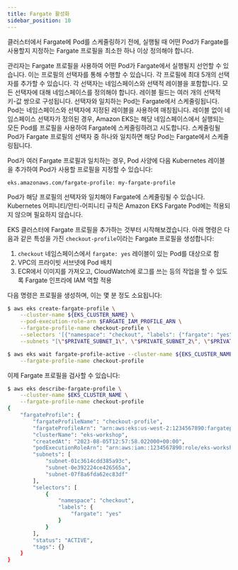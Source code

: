 ```yaml
---
title: Fargate 활성화
sidebar_position: 10
---
```

클러스터에서 Fargate에 Pod를 스케줄링하기 전에, 실행될 때 어떤 Pod가 Fargate를 사용할지 지정하는 Fargate 프로필을 최소한 하나 이상 정의해야 합니다.

관리자는 Fargate 프로필을 사용하여 어떤 Pod가 Fargate에서 실행될지 선언할 수 있습니다. 이는 프로필의 선택자를 통해 수행할 수 있습니다. 각 프로필에 최대 5개의 선택자를 추가할 수 있습니다. 각 선택자는 네임스페이스와 선택적 레이블을 포함합니다. 모든 선택자에 대해 네임스페이스를 정의해야 합니다. 레이블 필드는 여러 개의 선택적 키-값 쌍으로 구성됩니다. 선택자와 일치하는 Pod는 Fargate에서 스케줄링됩니다. Pod는 네임스페이스와 선택자에 지정된 레이블을 사용하여 매칭됩니다. 레이블 없이 네임스페이스 선택자가 정의된 경우, Amazon EKS는 해당 네임스페이스에서 실행되는 모든 Pod를 프로필을 사용하여 Fargate에 스케줄링하려고 시도합니다. 스케줄링될 Pod가 Fargate 프로필의 선택자 중 하나와 일치하면 해당 Pod는 Fargate에서 스케줄링됩니다.

Pod가 여러 Fargate 프로필과 일치하는 경우, Pod 사양에 다음 Kubernetes 레이블을 추가하여 Pod가 사용할 프로필을 지정할 수 있습니다: 

```eks.amazonaws.com/fargate-profile: my-fargate-profile```

Pod가 해당 프로필의 선택자와 일치해야 Fargate에 스케줄링될 수 있습니다. Kubernetes 어피니티/안티-어피니티 규칙은 Amazon EKS Fargate Pod에는 적용되지 않으며 필요하지 않습니다.

EKS 클러스터에 Fargate 프로필을 추가하는 것부터 시작해보겠습니다. 아래 명령은 다음과 같은 특성을 가진 `checkout-profile`이라는 Fargate 프로필을 생성합니다:

1. `checkout` 네임스페이스에서 `fargate: yes` 레이블이 있는 Pod를 대상으로 함
2. VPC의 프라이빗 서브넷에 Pod 배치
3. ECR에서 이미지를 가져오고, CloudWatch에 로그를 쓰는 등의 작업을 할 수 있도록 Fargate 인프라에 IAM 역할 적용

다음 명령은 프로필을 생성하며, 이는 몇 분 정도 소요됩니다:

```bash
$ aws eks create-fargate-profile \
    --cluster-name ${EKS_CLUSTER_NAME} \
    --pod-execution-role-arn $FARGATE_IAM_PROFILE_ARN \
    --fargate-profile-name checkout-profile \
    --selectors '[{"namespace": "checkout", "labels": {"fargate": "yes"}}]' \
    --subnets "[\"$PRIVATE_SUBNET_1\", \"$PRIVATE_SUBNET_2\", \"$PRIVATE_SUBNET_3\"]"

$ aws eks wait fargate-profile-active --cluster-name ${EKS_CLUSTER_NAME} \
    --fargate-profile-name checkout-profile
```

이제 Fargate 프로필을 검사할 수 있습니다:

```bash
$ aws eks describe-fargate-profile \
    --cluster-name $EKS_CLUSTER_NAME \
    --fargate-profile-name checkout-profile
{
    "fargateProfile": {
        "fargateProfileName": "checkout-profile",
        "fargateProfileArn": "arn:aws:eks:us-west-2:1234567890:fargateprofile/eks-workshop/checkout-profile/92c4e2e3-50cd-773c-1c32-52e4d44cd0ca",
        "clusterName": "eks-workshop",
        "createdAt": "2023-08-05T12:57:58.022000+00:00",
        "podExecutionRoleArn": "arn:aws:iam::1234567890:role/eks-workshop-fargate",
        "subnets": [
            "subnet-01c3614cdd385a93c",
            "subnet-0e392224ce426565a",
            "subnet-07f8a6fda62ec83df"
        ],
        "selectors": [
            {
                "namespace": "checkout",
                "labels": {
                    "fargate": "yes"
                }
            }
        ],
        "status": "ACTIVE",
        "tags": {}
    }
}
```